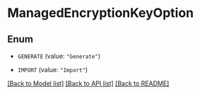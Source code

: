 # ManagedEncryptionKeyOption

## Enum


* `GENERATE` (value: `"Generate"`)

* `IMPORT` (value: `"Import"`)


[[Back to Model list]](../README.md#documentation-for-models) [[Back to API list]](../README.md#documentation-for-api-endpoints) [[Back to README]](../README.md)


